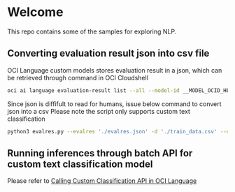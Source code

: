 # Welcome
This repo contains some of the samples for exploring NLP.
## Converting evaluation result json into csv file
OCI Language custom models stores evaluation result in a json, which can be retrieved through command in OCI Cloudshell

```bash
oci ai language evaluation-result list --all --model-id __MODEL_OCID_HERE__ >evalres.json
```

Since json is diffifult to read for humans, issue below command to convert json  into a csv
Please note the script only supports custom text classification
```bash
python3 evalres.py --evalres './evalres.json' -d './train_data.csv' --output './eval_data.csv'
```

## Running inferences through batch API for custom text classification model
Please refer to  [Calling Custom Classification API in OCI Language](batch-txtc-inference-produce-confusion-matricx.ipynb)
